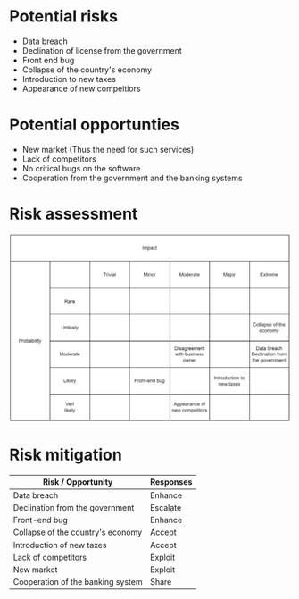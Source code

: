 # Potential risks
- Data breach
- Declination of license from the government
- Front end bug
- Collapse of the country's economy
- Introduction to new taxes
- Appearance of new compeitiors

# Potential opportunties
- New market (Thus the need for such services)
- Lack of competitors
- No critical bugs on the software
- Cooperation from the government and the banking systems

# Risk assessment
![Risk assessment chart](./assets/risk-management.png)

# Risk mitigation
| Risk / Opportunity                | Responses |
|-----------------------------------|-----------|
| Data breach                       | Enhance   |
| Declination from the government   | Escalate  |
| Front-end bug                     | Enhance   |
| Collapse of the country's economy | Accept    |
| Introduction of new taxes         | Accept    |
| Lack of competitors               | Exploit   |
| New market                        | Exploit   |
| Cooperation of the banking system | Share     |
